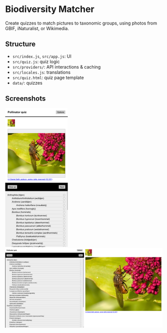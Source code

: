 # Biodiversity Matcher

Create quizzes to match pictures to taxonomic groups, using photos from GBIF, iNaturalist, or Wikimedia.

## Structure

  - `src/index.js`, `src/app.js`: UI
  - `src/quiz.js`: quiz logic
  - `src/providers/`: API interactions & caching
  - `src/locales.js`: translations
  - `src/quiz.html`: quiz page template
  - `data/`: quizzes

## Screenshots

<img src="screen_1.png" width="200" />
<img src="screen_2.png" width="600" />
